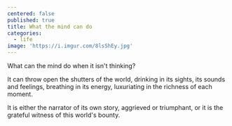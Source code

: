 ```yaml
---
centered: false
published: true
title: What the mind can do
categories:
  - life
image: 'https://i.imgur.com/8lsShEy.jpg'
---
```

What can the mind do
when it isn't thinking?

It can throw open
the shutters of the world,
drinking in its sights,
its sounds and feelings,
breathing in its energy,
luxuriating in the richness
of each moment.

It is either the narrator
of its own story,
aggrieved or triumphant,
or it is the grateful witness
of this world's bounty.
